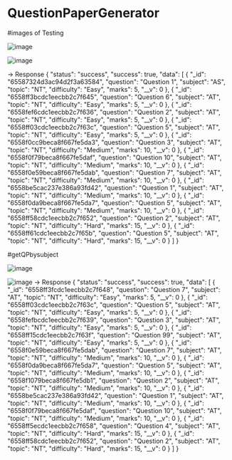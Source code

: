# QuestionPaperGenerator

#images of Testing

![image](https://github.com/RickyParte/QuestionPaperGenerator/assets/77445318/2484d7df-a1ad-477b-957c-618f93918a2d)

![image](https://github.com/RickyParte/QuestionPaperGenerator/assets/77445318/8ca4995d-fa7f-4add-b770-40877f6efb90)

-> Response
{
    "status": "success",
    "success": true,
    "data": [
        {
            "_id": "65587324d3ac94d2f3a63584",
            "question": "Question 1",
            "subject": "AS",
            "topic": "NT",
            "difficulty": "Easy",
            "marks": 5,
            "__v": 0
        },
        {
            "_id": "6558ff3bcdc1eecbb2c7f645",
            "question": "Question 6",
            "subject": "AT",
            "topic": "NT",
            "difficulty": "Easy",
            "marks": 5,
            "__v": 0
        },
        {
            "_id": "6558fef6cdc1eecbb2c7f636",
            "question": "Question 2",
            "subject": "AT",
            "topic": "NT",
            "difficulty": "Easy",
            "marks": 5,
            "__v": 0
        },
        {
            "_id": "6558ff03cdc1eecbb2c7f63c",
            "question": "Question 5",
            "subject": "AT",
            "topic": "NT",
            "difficulty": "Easy",
            "marks": 5,
            "__v": 0
        },
        {
            "_id": "6558f0cc9beca8f667fe5da3",
            "question": "Question 3",
            "subject": "AT",
            "topic": "NT",
            "difficulty": "Medium",
            "marks": 10,
            "__v": 0
        },
        {
            "_id": "6558f0f79beca8f667fe5daf",
            "question": "Question 10",
            "subject": "AT",
            "topic": "NT",
            "difficulty": "Medium",
            "marks": 10,
            "__v": 0
        },
        {
            "_id": "6558f0e59beca8f667fe5dab",
            "question": "Question 7",
            "subject": "AT",
            "topic": "NT",
            "difficulty": "Medium",
            "marks": 10,
            "__v": 0
        },
        {
            "_id": "6558be5cac237e386a93fd42",
            "question": "Question 1",
            "subject": "AT",
            "topic": "NT",
            "difficulty": "Medium",
            "marks": 10,
            "__v": 0
        },
        {
            "_id": "6558f0da9beca8f667fe5da7",
            "question": "Question 5",
            "subject": "AT",
            "topic": "NT",
            "difficulty": "Medium",
            "marks": 10,
            "__v": 0
        },
        {
            "_id": "6558ff58cdc1eecbb2c7f652",
            "question": "Question 2",
            "subject": "AT",
            "topic": "NT",
            "difficulty": "Hard",
            "marks": 15,
            "__v": 0
        },
        {
            "_id": "6558ff61cdc1eecbb2c7f65b",
            "question": "Question 5",
            "subject": "AT",
            "topic": "NT",
            "difficulty": "Hard",
            "marks": 15,
            "__v": 0
        }
    ]
}

#getQPbysubject

![image](https://github.com/RickyParte/QuestionPaperGenerator/assets/77445318/460486ce-5a9f-4747-8844-1647ff0fdb89)


![image](https://github.com/RickyParte/QuestionPaperGenerator/assets/77445318/ded6ee4f-56d1-4d10-9014-ba5e0e5e9057)
-> Response 
{
    "status": "success",
    "success": true,
    "data": [
        {
            "_id": "6558ff3fcdc1eecbb2c7f648",
            "question": "Question 7",
            "subject": "AT",
            "topic": "NT",
            "difficulty": "Easy",
            "marks": 5,
            "__v": 0
        },
        {
            "_id": "6558ff03cdc1eecbb2c7f63c",
            "question": "Question 5",
            "subject": "AT",
            "topic": "NT",
            "difficulty": "Easy",
            "marks": 5,
            "__v": 0
        },
        {
            "_id": "6558fefbcdc1eecbb2c7f639",
            "question": "Question 3",
            "subject": "AT",
            "topic": "NT",
            "difficulty": "Easy",
            "marks": 5,
            "__v": 0
        },
        {
            "_id": "6558ff15cdc1eecbb2c7f63f",
            "question": "Question 99",
            "subject": "AT",
            "topic": "NT",
            "difficulty": "Easy",
            "marks": 5,
            "__v": 0
        },
        {
            "_id": "6558f0e59beca8f667fe5dab",
            "question": "Question 7",
            "subject": "AT",
            "topic": "NT",
            "difficulty": "Medium",
            "marks": 10,
            "__v": 0
        },
        {
            "_id": "6558f0da9beca8f667fe5da7",
            "question": "Question 5",
            "subject": "AT",
            "topic": "NT",
            "difficulty": "Medium",
            "marks": 10,
            "__v": 0
        },
        {
            "_id": "6558f1079beca8f667fe5db1",
            "question": "Question 2",
            "subject": "AT",
            "topic": "NT",
            "difficulty": "Medium",
            "marks": 10,
            "__v": 0
        },
        {
            "_id": "6558be5cac237e386a93fd42",
            "question": "Question 1",
            "subject": "AT",
            "topic": "NT",
            "difficulty": "Medium",
            "marks": 10,
            "__v": 0
        },
        {
            "_id": "6558f0f79beca8f667fe5daf",
            "question": "Question 10",
            "subject": "AT",
            "topic": "NT",
            "difficulty": "Medium",
            "marks": 10,
            "__v": 0
        },
        {
            "_id": "6558ff5ecdc1eecbb2c7f658",
            "question": "Question 4",
            "subject": "AT",
            "topic": "NT",
            "difficulty": "Hard",
            "marks": 15,
            "__v": 0
        },
        {
            "_id": "6558ff58cdc1eecbb2c7f652",
            "question": "Question 2",
            "subject": "AT",
            "topic": "NT",
            "difficulty": "Hard",
            "marks": 15,
            "__v": 0
        }
    ]
}


